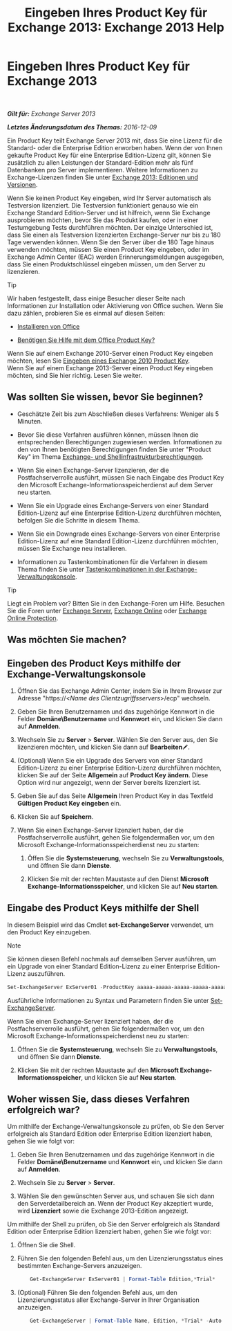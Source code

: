 ﻿---
title: 'Eingeben Ihres Product Key für Exchange 2013: Exchange 2013 Help'
TOCTitle: Eingeben Ihres Product Key für Exchange 2013
ms:assetid: ccb14685-4bdc-42a4-a985-35cd2a1a415c
ms:mtpsurl: https://technet.microsoft.com/de-de/library/Bb124582(v=EXCHG.150)
ms:contentKeyID: 51409347
ms.date: 04/24/2018
mtps_version: v=EXCHG.150
f1_keywords:
- Microsoft.Exchange.Management.SnapIn.Esm.Servers.EnterProductKeyWizardForm.EnterProductKeyWizardPage
ms.translationtype: HT
---

# Eingeben Ihres Product Key für Exchange 2013

 

_**Gilt für:** Exchange Server 2013_

_**Letztes Änderungsdatum des Themas:** 2016-12-09_

Ein Product Key teilt Exchange Server 2013 mit, dass Sie eine Lizenz für die Standard- oder die Enterprise Edition erworben haben. Wenn der von Ihnen gekaufte Product Key für eine Enterprise Edition-Lizenz gilt, können Sie zusätzlich zu allen Leistungen der Standard-Edition mehr als fünf Datenbanken pro Server implementieren. Weitere Informationen zu Exchange-Lizenzen finden Sie unter [Exchange 2013: Editionen und Versionen](exchange-2013-editions-and-versions-exchange-2013-help.md).

Wenn Sie keinen Product Key eingeben, wird Ihr Server automatisch als Testversion lizenziert. Die Testversion funktioniert genauso wie ein Exchange Standard Edition-Server und ist hilfreich, wenn Sie Exchange ausprobieren möchten, bevor Sie das Produkt kaufen, oder in einer Testumgebung Tests durchführen möchten. Der einzige Unterschied ist, dass Sie einen als Testversion lizenzierten Exchange-Server nur bis zu 180 Tage verwenden können. Wenn Sie den Server über die 180 Tage hinaus verwenden möchten, müssen Sie einen Product Key eingeben, oder im Exchange Admin Center (EAC) werden Erinnerungsmeldungen ausgegeben, dass Sie einen Produktschlüssel eingeben müssen, um den Server zu lizenzieren.


> [!TIP]
> Wir haben festgestellt, dass einige Besucher dieser Seite nach Informationen zur Installation oder Aktivierung von Office suchen. Wenn Sie dazu zählen, probieren Sie es einmal auf diesen Seiten: 
> <UL>
> <LI>
> <P><A href="http://go.microsoft.com/fwlink/p/?linkid=403360">Installieren von Office</A></P>
> <LI>
> <P><A href="http://go.microsoft.com/fwlink/p/?linkid=403361">Benötigen Sie Hilfe mit dem Office Product Key?</A></P></LI></UL>Wenn Sie auf einem Exchange 2010-Server einen Product Key eingeben möchten, lesen Sie <A href="http://go.microsoft.com/fwlink/p/?linkid=403370">Eingeben eines Exchange 2010 Product Key</A>.<BR>Wenn Sie auf einem Exchange 2013-Server einen Product Key eingeben möchten, sind Sie hier richtig. Lesen Sie weiter.



## Was sollten Sie wissen, bevor Sie beginnen?

  - Geschätzte Zeit bis zum Abschließen dieses Verfahrens: Weniger als 5 Minuten.

  - Bevor Sie diese Verfahren ausführen können, müssen Ihnen die entsprechenden Berechtigungen zugewiesen werden. Informationen zu den von Ihnen benötigten Berechtigungen finden Sie unter "Product Key" im Thema [Exchange- und Shellinfrastrukturberechtigungen](exchange-and-shell-infrastructure-permissions-exchange-2013-help.md).

  - Wenn Sie einen Exchange-Server lizenzieren, der die Postfachserverrolle ausführt, müssen Sie nach Eingabe des Product Key den Microsoft Exchange-Informationsspeicherdienst auf dem Server neu starten.

  - Wenn Sie ein Upgrade eines Exchange-Servers von einer Standard Edition-Lizenz auf eine Enterprise Edition-Lizenz durchführen möchten, befolgen Sie die Schritte in diesem Thema.

  - Wenn Sie ein Downgrade eines Exchange-Servers von einer Enterprise Edition-Lizenz auf eine Standard Edition-Lizenz durchführen möchten, müssen Sie Exchange neu installieren.

  - Informationen zu Tastenkombinationen für die Verfahren in diesem Thema finden Sie unter [Tastenkombinationen in der Exchange-Verwaltungskonsole](keyboard-shortcuts-in-the-exchange-admin-center-exchange-online-protection-help.md).


> [!TIP]
> Liegt ein Problem vor? Bitten Sie in den Exchange-Foren um Hilfe. Besuchen Sie die Foren unter <A href="https://go.microsoft.com/fwlink/p/?linkid=60612">Exchange Server</A>, <A href="https://go.microsoft.com/fwlink/p/?linkid=267542">Exchange Online</A> oder <A href="https://go.microsoft.com/fwlink/p/?linkid=285351">Exchange Online Protection</A>.



## Was möchten Sie machen?

## Eingeben des Product Keys mithilfe der Exchange-Verwaltungskonsole

1.  Öffnen Sie das Exchange Admin Center, indem Sie in Ihrem Browser zur Adresse "https://\<*Name des Clientzugriffsservers*\>/ecp" wechseln.

2.  Geben Sie Ihren Benutzernamen und das zugehörige Kennwort in die Felder **Domäne\\Benutzername** und **Kennwort** ein, und klicken Sie dann auf **Anmelden**.

3.  Wechseln Sie zu **Server** \> **Server**. Wählen Sie den Server aus, den Sie lizenzieren möchten, und klicken Sie dann auf **Bearbeiten**![Bearbeitungssymbol](images/Bb124582.6f53ccb2-1f13-4c02-bea0-30690e6ea71d(EXCHG.150).gif "Bearbeitungssymbol").

4.  (Optional) Wenn Sie ein Upgrade des Servers von einer Standard Edition-Lizenz zu einer Enterprise Edition-Lizenz durchführen möchten, klicken Sie auf der Seite **Allgemein** auf **Product Key ändern**. Diese Option wird nur angezeigt, wenn der Server bereits lizenziert ist.

5.  Geben Sie auf das Seite **Allgemein** Ihren Product Key in das Textfeld **Gültigen Product Key eingeben** ein.

6.  Klicken Sie auf **Speichern**.

7.  Wenn Sie einen Exchange-Server lizenziert haben, der die Postfachserverrolle ausführt, gehen Sie folgendermaßen vor, um den Microsoft Exchange-Informationsspeicherdienst neu zu starten:
    
    1.  Öffen Sie die **Systemsteuerung**, wechseln Sie zu **Verwaltungstools**, und öffnen Sie dann **Dienste**.
    
    2.  Klicken Sie mit der rechten Maustaste auf den Dienst **Microsoft Exchange-Informationsspeicher**, und klicken Sie auf **Neu starten**.

## Eingabe des Product Keys mithilfe der Shell

In diesem Beispiel wird das Cmdlet **set-ExchangeServer** verwendet, um den Product Key einzugeben.


> [!NOTE]
> Sie können diesen Befehl nochmals auf demselben Server ausführen, um ein Upgrade von einer Standard Edition-Lizenz zu einer Enterprise Edition-Lizenz auszuführen.



```powershell
Set-ExchangeServer ExServer01 -ProductKey aaaaa-aaaaa-aaaaa-aaaaa-aaaaa
```

Ausführliche Informationen zu Syntax und Parametern finden Sie unter [Set-ExchangeServer](https://technet.microsoft.com/de-de/library/bb123716\(v=exchg.150\)).

Wenn Sie einen Exchange-Server lizenziert haben, der die Postfachserverrolle ausführt, gehen Sie folgendermaßen vor, um den Microsoft Exchange-Informationsspeicherdienst neu zu starten:

1.  Öffnen Sie die **Systemsteuerung**, wechseln Sie zu **Verwaltungstools**, und öffnen Sie dann **Dienste**.

2.  Klicken Sie mit der rechten Maustaste auf den **Microsoft Exchange-Informationsspeicher**, und klicken Sie auf **Neu starten**.

## Woher wissen Sie, dass dieses Verfahren erfolgreich war?

Um mithilfe der Exchange-Verwaltungskonsole zu prüfen, ob Sie den Server erfolgreich als Standard Edition oder Enterprise Edition lizenziert haben, gehen Sie wie folgt vor:

1.  Geben Sie Ihren Benutzernamen und das zugehörige Kennwort in die Felder **Domäne\\Benutzername** und **Kennwort** ein, und klicken Sie dann auf **Anmelden**.

2.  Wechseln Sie zu **Server** \> **Server**.

3.  Wählen Sie den gewünschten Server aus, und schauen Sie sich dann den Serverdetailbereich an. Wenn der Product Key akzeptiert wurde, wird **Lizenziert** sowie die Exchange 2013-Edition angezeigt.

Um mithilfe der Shell zu prüfen, ob Sie den Server erfolgreich als Standard Edition oder Enterprise Edition lizenziert haben, gehen Sie wie folgt vor:

1.  Öffnen Sie die Shell.

2.  Führen Sie den folgenden Befehl aus, um den Lizenzierungsstatus eines bestimmten Exchange-Servers anzuzeigen.

    ```powershell
        Get-ExchangeServer ExServer01 | Format-Table Edition,*Trial*
    ```

3.  (Optional) Führen Sie den folgenden Befehl aus, um den Lizenzierungsstatus aller Exchange-Server in Ihrer Organisation anzuzeigen.

    ```powershell
        Get-ExchangeServer | Format-Table Name, Edition, *Trial* -Auto
    ```
